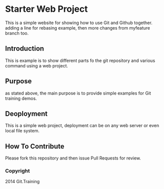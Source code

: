 # Starter Web Project

This is a simple website for showing how to use Git and Github together. adding a line for rebasing example, then more changes from myfeature branch too.

## Introduction

This is example is to show different parts fo the git repository and various command using a web project.

## Purpose

as stated above, the main purpose is to provide simple examples for Git training demos.

## Deoployment

This is a simple web project, deployment can be on any web server or even local file system.

## How To Contribute

Please fork this repository and then issue Pull Requests for review.

### Copyright

2014 Git.Training